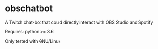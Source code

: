 # obschatbot
A Twitch chat-bot that could directly interact with OBS Studio and Spotify

Requires: python >= 3.6

Only tested with GNU/Linux
